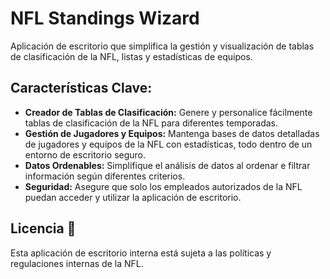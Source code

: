 # NFL Standings Wizard

Aplicación de escritorio que simplifica la gestión y visualización de tablas de clasificación de la NFL, listas y estadísticas de equipos.

## Características Clave:

- **Creador de Tablas de Clasificación:** Genere y personalice fácilmente tablas de clasificación de la NFL para diferentes temporadas.
- **Gestión de Jugadores y Equipos:** Mantenga bases de datos detalladas de jugadores y equipos de la NFL con estadísticas, todo dentro de un entorno de escritorio seguro.
- **Datos Ordenables:** Simplifique el análisis de datos al ordenar e filtrar información según diferentes criterios.
- **Seguridad:** Asegure que solo los empleados autorizados de la NFL puedan acceder y utilizar la aplicación de escritorio.

## Licencia 📄

Esta aplicación de escritorio interna está sujeta a las políticas y regulaciones internas de la NFL.

